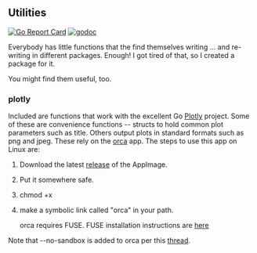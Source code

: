 ## Utilities
[![Go Report Card](https://goreportcard.com/badge/github.com/invertedv/utilities)](https://goreportcard.com/report/github.com/invertedv/utilities)
[![godoc](https://img.shields.io/badge/go.dev-reference-007d9c?logo=go&logoColor=white)](https://pkg.go.dev/mod/github.com/invertedv/utilities?tab=overview)

Everybody has little functions that the find themselves writing ... and re-writing in different packages.
Enough! I got tired of that, so I created a package for it.  

You might find them useful, too.

### plotly

Included are functions that work with the excellent Go [Plotly](github.com/MetalBlueberry/go-plotly) project.
Some of these are convenience functions -- structs to hold common plot parameters such as title.
Others output plots in standard formats such as png and jpeg. These rely on the
[orca](https://github.com/plotly/orca) app.  The steps to use this app on Linux are:

1. Download the latest [release](https://github.com/plotly/orca/releases) of the AppImage.

2. Put it somewhere safe.

3. chmod +x

4. make a symbolic link called "orca" in your path.

   orca requires FUSE.  FUSE installation instructions are [here](https://github.com/AppImage/AppImageKit/wiki/FUSE)

Note that --no-sandbox is added to orca per this [thread](https://github.com/chrismaltby/gb-studio/issues/1102).


